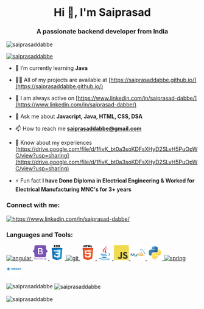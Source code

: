 <h1 align="center">Hi 👋, I'm Saiprasad</h1>
<h3 align="center">A passionate backend developer from India</h3>

<p align="left"> <img src="https://komarev.com/ghpvc/?username=saiprasaddabbe&label=Profile%20views&color=0e75b6&style=flat" alt="saiprasaddabbe" /> </p>

<p align="left"> <a href="https://github.com/ryo-ma/github-profile-trophy"><img src="https://github-profile-trophy.vercel.app/?username=saiprasaddabbe" alt="saiprasaddabbe" /></a> </p>

- 🌱 I’m currently learning **Java**

- 👨‍💻 All of my projects are available at [https://saiprasaddabbe.github.io/](https://saiprasaddabbe.github.io/)

- 📝 I am always active on [https://www.linkedin.com/in/saiprasad-dabbe/](https://www.linkedin.com/in/saiprasad-dabbe/)

- 💬 Ask me about **Javacript, Java, HTML, CSS, DSA**

- 📫 How to reach me **saiprasaddabbe@gmail.com**

- 📄 Know about my experiences [https://drive.google.com/file/d/1fivK_bt0a3soKDFsXHyD2SLvH5PuOpWC/view?usp=sharing](https://drive.google.com/file/d/1fivK_bt0a3soKDFsXHyD2SLvH5PuOpWC/view?usp=sharing)

- ⚡ Fun fact **I have Done Diploma in Electrical Engineering & Worked for Electrical Manufacturing MNC's for 3+ years**

<h3 align="left">Connect with me:</h3>
<p align="left">
<a href="https://linkedin.com/in/https://www.linkedin.com/in/saiprasad-dabbe/" target="blank"><img align="center" src="https://raw.githubusercontent.com/rahuldkjain/github-profile-readme-generator/master/src/images/icons/Social/linked-in-alt.svg" alt="https://www.linkedin.com/in/saiprasad-dabbe/" height="30" width="40" /></a>
</p>

<h3 align="left">Languages and Tools:</h3>
<p align="left"> <a href="https://angular.io" target="_blank" rel="noreferrer"> <img src="https://angular.io/assets/images/logos/angular/angular.svg" alt="angular" width="40" height="40"/> </a> <a href="https://getbootstrap.com" target="_blank" rel="noreferrer"> <img src="https://raw.githubusercontent.com/devicons/devicon/master/icons/bootstrap/bootstrap-plain-wordmark.svg" alt="bootstrap" width="40" height="40"/> </a> <a href="https://www.w3schools.com/css/" target="_blank" rel="noreferrer"> <img src="https://raw.githubusercontent.com/devicons/devicon/master/icons/css3/css3-original-wordmark.svg" alt="css3" width="40" height="40"/> </a> <a href="https://git-scm.com/" target="_blank" rel="noreferrer"> <img src="https://www.vectorlogo.zone/logos/git-scm/git-scm-icon.svg" alt="git" width="40" height="40"/> </a> <a href="https://www.w3.org/html/" target="_blank" rel="noreferrer"> <img src="https://raw.githubusercontent.com/devicons/devicon/master/icons/html5/html5-original-wordmark.svg" alt="html5" width="40" height="40"/> </a> <a href="https://www.java.com" target="_blank" rel="noreferrer"> <img src="https://raw.githubusercontent.com/devicons/devicon/master/icons/java/java-original.svg" alt="java" width="40" height="40"/> </a> <a href="https://developer.mozilla.org/en-US/docs/Web/JavaScript" target="_blank" rel="noreferrer"> <img src="https://raw.githubusercontent.com/devicons/devicon/master/icons/javascript/javascript-original.svg" alt="javascript" width="40" height="40"/> </a> <a href="https://www.mysql.com/" target="_blank" rel="noreferrer"> <img src="https://raw.githubusercontent.com/devicons/devicon/master/icons/mysql/mysql-original-wordmark.svg" alt="mysql" width="40" height="40"/> </a> <a href="https://www.python.org" target="_blank" rel="noreferrer"> <img src="https://raw.githubusercontent.com/devicons/devicon/master/icons/python/python-original.svg" alt="python" width="40" height="40"/> </a> <a href="https://spring.io/" target="_blank" rel="noreferrer"> <img src="https://www.vectorlogo.zone/logos/springio/springio-icon.svg" alt="spring" width="40" height="40"/> </a> <a href="https://webpack.js.org" target="_blank" rel="noreferrer"> <img src="https://raw.githubusercontent.com/devicons/devicon/d00d0969292a6569d45b06d3f350f463a0107b0d/icons/webpack/webpack-original-wordmark.svg" alt="webpack" width="40" height="40"/> </a> </p>

<div><p><img align="left" src="https://github-readme-stats.vercel.app/api/top-langs?username=saiprasaddabbe&show_icons=true&locale=en&layout=compact" alt="saiprasaddabbe" /></p></div>


<p>&nbsp;<img align="center" src="https://github-readme-stats.vercel.app/api?username=saiprasaddabbe&show_icons=true&locale=en" alt="saiprasaddabbe" /></p>

<p><img align="center" src="https://github-readme-streak-stats.herokuapp.com/?user=saiprasaddabbe&" alt="saiprasaddabbe" /></p>


